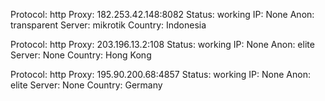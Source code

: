 Protocol: http
Proxy: 182.253.42.148:8082
Status: working
IP: None
Anon: transparent
Server: mikrotik
Country: Indonesia

Protocol: http
Proxy: 203.196.13.2:108
Status: working
IP: None
Anon: elite
Server: None
Country: Hong Kong

Protocol: http
Proxy: 195.90.200.68:4857
Status: working
IP: None
Anon: elite
Server: None
Country: Germany

